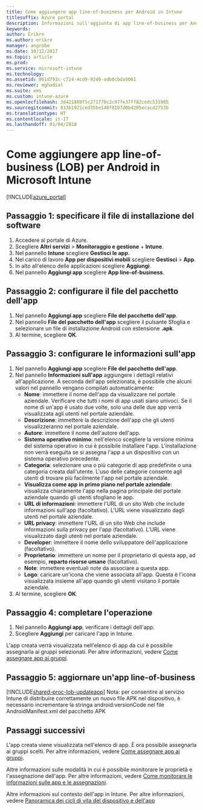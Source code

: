 ```yaml
---
title: Come aggiungere app line-of-business per Android in Intune
titlesuffix: Azure portal
description: Informazioni sull'aggiunta di app line-of-business per Android a Intune."
keywords: 
author: Erikre
ms.author: erikre
manager: angrobe
ms.date: 10/12/2017
ms.topic: article
ms.prod: 
ms.service: microsoft-intune
ms.technology: 
ms.assetid: 061d793c-c724-4cd9-9240-adb0cbda5661
ms.reviewer: mghadial
ms.suite: ems
ms.custom: intune-azure
ms.openlocfilehash: 3d421889f5c271770c2c97fe37ff82cedc531985
ms.sourcegitcommit: 833b1921ced35be140f0107d0b4205ecacd2753b
ms.translationtype: HT
ms.contentlocale: it-IT
ms.lasthandoff: 01/04/2018
---
```

# <a name="how-to-add-android-line-of-business-lob-apps-to-microsoft-intune"></a>Come aggiungere app line-of-business (LOB) per Android in Microsoft Intune

[!INCLUDE[azure_portal](./includes/azure_portal.md)]


## <a name="step-1---specify-the-software-setup-file"></a>Passaggio 1: specificare il file di installazione del software

1. Accedere al portale di Azure.
2. Scegliere **Altri servizi** > **Monitoraggio e gestione** + **Intune**.
3. Nel pannello **Intune** scegliere **Gestisci le app**.
4. Nel carico di lavoro **App per dispositivi mobili** scegliere **Gestisci** > **App**.
5. In alto all'elenco delle applicazioni scegliere **Aggiungi**.
6. Nel pannello **Aggiungi app** scegliere **App line-of-business**.

## <a name="step-2---configure-the-app-package-file"></a>Passaggio 2: configurare il file del pacchetto dell'app

1. Nel pannello **Aggiungi app** scegliere **File del pacchetto dell'app**.
2. Nel pannello **File del pacchetto dell'app** scegliere il pulsante Sfoglia e selezionare un file di installazione Android con estensione **.apk**.
3. Al termine, scegliere **OK**.


## <a name="step-3---configure-app-information"></a>Passaggio 3: configurare le informazioni sull'app

1. Nel pannello **Aggiungi app** scegliere **File del pacchetto dell'app**.
2. Nel pannello **Informazioni sull'app** aggiungere i dettagli relativi all'applicazione. A seconda dell'app selezionata, è possibile che alcuni valori nel pannello vengano compilati automaticamente:
    - **Nome**: immettere il nome dell'app da visualizzare nel portale aziendale. Verificare che tutti i nomi di app usati siano univoci. Se il nome di un'app è usato due volte, solo una delle due app verrà visualizzata agli utenti nel portale aziendale.
    - **Descrizione**: immettere la descrizione dell'app che gli utenti visualizzeranno nel portale aziendale.
    - **Autore**: immettere il nome dell'autore dell'app.
    - **Sistema operativo minimo**: nell'elenco scegliere la versione minima del sistema operativo in cui è possibile installare l'app. L'installazione non verrà eseguita se si assegna l'app a un dispositivo con un sistema operativo precedente.
    - **Categoria**: selezionare una o più categorie di app predefinite o una categoria creata dall'utente. L'uso delle categorie consente agli utenti di trovare più facilmente l'app nel portale aziendale.
    - **Visualizza come app in primo piano nel portale aziendale**: visualizza chiaramente l'app nella pagina principale del portale aziendale quando gli utenti sfogliano le app.
    - **URL di informazioni**: immettere l'URL di un sito Web che include informazioni sull'app (facoltativo). L'URL viene visualizzato dagli utenti nel portale aziendale.
    - **URL privacy**: immettere l'URL di un sito Web che include informazioni sulla privacy per l'app (facoltativo). L'URL viene visualizzato dagli utenti nel portale aziendale.
    - **Developer**: immettere il nome dello sviluppatore dell'applicazione (facoltativo).
    - **Proprietario**: immettere un nome per il proprietario di questa app, ad esempio, **reparto risorse umane** (facoltativo).
    - **Note**: immettere eventuali note da associare a questa app.
    - **Logo**: caricare un'icona che viene associata all'app. Questa è l'icona visualizzata insieme all'app quando gli utenti visitano il portale aziendale.
3. Al termine, scegliere **OK**.

## <a name="step-4---finish-up"></a>Passaggio 4: completare l'operazione

1. Nel pannello **Aggiungi app**, verificare i dettagli dell'app.
2. Scegliere **Aggiungi** per caricare l'app in Intune.

L'app creata verrà visualizzata nell'elenco di app da cui è possibile assegnarla ai gruppi selezionati. Per altre informazioni, vedere [Come assegnare app ai gruppi](apps-deploy.md).

## <a name="step-5---update-a-line-of-business-app"></a>Passaggio 5: aggiornare un'app line-of-business

[!INCLUDE[shared-proc-lob-updateapp](./includes/shared-proc-lob-updateapp.md)] Nota: per consentire al servizio Intune di distribuire correttamente un nuovo file APK nel dispositivo, è necessario incrementare la stringa android:versionCode nel file AndroidManifest.xml del pacchetto APK

## <a name="next-steps"></a>Passaggi successivi

L'app creata viene visualizzata nell'elenco di app. È ora possibile assegnarla ai gruppi scelti. Per altre informazioni, vedere [Come assegnare app ai gruppi](apps-deploy.md).

Altre informazioni sulle modalità in cui è possibile monitorare le proprietà e l'assegnazione dell'app. Per altre informazioni, vedere [Come monitorare le informazioni sulle app e le assegnazioni](apps-monitor.md).

Altre informazioni sul contesto dell'app in Intune. Per altre informazioni, vedere [Panoramica dei cicli di vita del dispositivo e dell'app](introduction-device-app-lifecycles.md)
